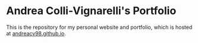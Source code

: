 # Andrea Colli-Vignarelli's Portfolio

This is the repository for my personal website and portfolio, which is hosted at [andreacv98.github.io](https://andreacv98.github.io).
